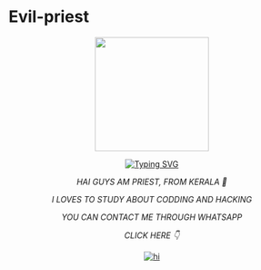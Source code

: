 # Evil-priest 
 
<div align="center">
<img border-radius: 15px src="https://i.imgur.com/c5E81Cu.jpeg" width="200" height="200"/> 

 
[![Typing SVG](https://readme-typing-svg.herokuapp.com?font=Bomber+Escort&color=00FFFF&size=20&lines=HAI+GUYS,+WELCOME+TO+MY+PROFILE)](https://bit.ly/3lC8I7t)
 
 
*HAI GUYS AM PRIEST, FROM KERALA 💖* 

*I LOVES TO STUDY ABOUT CODDING AND HACKING*

*YOU CAN CONTACT ME THROUGH WHATSAPP* 

*CLICK HERE 👇*

<a href="http://wa.me/+919188434967"><img title="hi" src="https://img.shields.io/badge/Author-priest/Sophia?color=f7df1e&style=for-the-badge&logo=whatsapp"></a>



<div align
